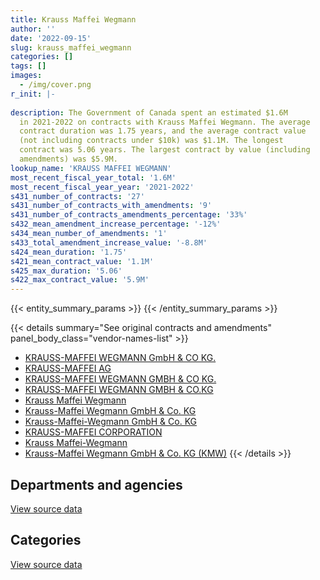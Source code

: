 ```yaml
---
title: Krauss Maffei Wegmann
author: ''
date: '2022-09-15'
slug: krauss_maffei_wegmann
categories: []
tags: []
images:
  - /img/cover.png
r_init: |-
  
description: The Government of Canada spent an estimated $1.6M
  in 2021-2022 on contracts with Krauss Maffei Wegmann. The average
  contract duration was 1.75 years, and the average contract value
  (not including contracts under $10k) was $1.1M. The longest
  contract was 5.06 years. The largest contract by value (including
  amendments) was $5.9M.
lookup_name: 'KRAUSS MAFFEI WEGMANN'
most_recent_fiscal_year_total: '1.6M'
most_recent_fiscal_year_year: '2021-2022'
s431_number_of_contracts: '27'
s431_number_of_contracts_with_amendments: '9'
s431_number_of_contracts_amendments_percentage: '33%'
s432_mean_amendment_increase_percentage: '-12%'
s434_mean_number_of_amendments: '1'
s433_total_amendment_increase_value: '-8.8M'
s424_mean_duration: '1.75'
s421_mean_contract_value: '1.1M'
s425_max_duration: '5.06'
s422_max_contract_value: '5.9M'
---
```


<script src="/rmarkdown-libs/htmlwidgets/htmlwidgets.js"></script>
<link href="/rmarkdown-libs/datatables-css/datatables-crosstalk.css" rel="stylesheet" />
<script src="/rmarkdown-libs/datatables-binding/datatables.js"></script>
<script src="/rmarkdown-libs/jquery/jquery-3.6.0.min.js"></script>
<link href="/rmarkdown-libs/dt-core-bootstrap/css/dataTables.bootstrap.min.css" rel="stylesheet" />
<link href="/rmarkdown-libs/dt-core-bootstrap/css/dataTables.bootstrap.extra.css" rel="stylesheet" />
<script src="/rmarkdown-libs/dt-core-bootstrap/js/jquery.dataTables.min.js"></script>
<script src="/rmarkdown-libs/dt-core-bootstrap/js/dataTables.bootstrap.min.js"></script>
<link href="/rmarkdown-libs/crosstalk/css/crosstalk.min.css" rel="stylesheet" />
<script src="/rmarkdown-libs/crosstalk/js/crosstalk.min.js"></script>
<script src="/rmarkdown-libs/htmlwidgets/htmlwidgets.js"></script>
<link href="/rmarkdown-libs/datatables-css/datatables-crosstalk.css" rel="stylesheet" />
<script src="/rmarkdown-libs/datatables-binding/datatables.js"></script>
<script src="/rmarkdown-libs/jquery/jquery-3.6.0.min.js"></script>
<link href="/rmarkdown-libs/dt-core-bootstrap/css/dataTables.bootstrap.min.css" rel="stylesheet" />
<link href="/rmarkdown-libs/dt-core-bootstrap/css/dataTables.bootstrap.extra.css" rel="stylesheet" />
<script src="/rmarkdown-libs/dt-core-bootstrap/js/jquery.dataTables.min.js"></script>
<script src="/rmarkdown-libs/dt-core-bootstrap/js/dataTables.bootstrap.min.js"></script>
<link href="/rmarkdown-libs/crosstalk/css/crosstalk.min.css" rel="stylesheet" />
<script src="/rmarkdown-libs/crosstalk/js/crosstalk.min.js"></script>

{{< entity_summary_params >}}
{{< /entity_summary_params >}}

{{< details summary="See original contracts and amendments" panel_body_class="vendor-names-list" >}}
- [KRAUSS-MAFFEI WEGMANN GmbH & CO KG.](https://search.open.canada.ca/en/ct/?sort=contract_value_f%20desc&page=1&search_text=%22KRAUSS-MAFFEI%20WEGMANN%20GmbH%20%26%20CO%20KG.%22)
- [KRAUSS-MAFFEI AG](https://search.open.canada.ca/en/ct/?sort=contract_value_f%20desc&page=1&search_text=%22KRAUSS-MAFFEI%20AG%22)
- [KRAUSS-MAFFEI WEGMANN GMBH & CO KG.](https://search.open.canada.ca/en/ct/?sort=contract_value_f%20desc&page=1&search_text=%22KRAUSS-MAFFEI%20WEGMANN%20GMBH%20%26%20CO%20KG.%22)
- [KRAUSS-MAFFEI WEGMANN GMBH & CO.KG](https://search.open.canada.ca/en/ct/?sort=contract_value_f%20desc&page=1&search_text=%22KRAUSS-MAFFEI%20WEGMANN%20GMBH%20%26%20CO.KG%22)
- [Krauss Maffei Wegmann](https://search.open.canada.ca/en/ct/?sort=contract_value_f%20desc&page=1&search_text=%22Krauss%20Maffei%20Wegmann%22)
- [Krauss-Maffei Wegmann GmbH & Co. KG](https://search.open.canada.ca/en/ct/?sort=contract_value_f%20desc&page=1&search_text=%22Krauss-Maffei%20Wegmann%20GmbH%20%26%20Co.%20KG%22)
- [Krauss-Maffei-Wegmann GmbH & Co. KG](https://search.open.canada.ca/en/ct/?sort=contract_value_f%20desc&page=1&search_text=%22Krauss-Maffei-Wegmann%20GmbH%20%26%20Co.%20KG%22)
- [KRAUSS-MAFFEI CORPORATION](https://search.open.canada.ca/en/ct/?sort=contract_value_f%20desc&page=1&search_text=%22KRAUSS-MAFFEI%20CORPORATION%22)
- [Krauss Maffei-Wegmann](https://search.open.canada.ca/en/ct/?sort=contract_value_f%20desc&page=1&search_text=%22Krauss%20Maffei-Wegmann%22)
- [Krauss-Maffei Wegmann GmbH & Co. KG (KMW)](https://search.open.canada.ca/en/ct/?sort=contract_value_f%20desc&page=1&search_text=%22Krauss-Maffei%20Wegmann%20GmbH%20%26%20Co.%20KG%20%28KMW%29%22)
{{< /details >}}

## Departments and agencies

<div id="htmlwidget-1" style="width:100%;height:auto;" class="datatables html-widget"></div>
<script type="application/json" data-for="htmlwidget-1">{"x":{"style":"bootstrap","filter":"none","vertical":false,"data":[["<a href=\"/departments/dnd-mdn/\">National Defence<\/a>"],[4958703.94],[5676460.05],[4121957.24],[1579389.79]],"container":"<table class=\"table table-striped table-hover row-border order-column display\">\n  <thead>\n    <tr>\n      <th>Department<\/th>\n      <th>2018-2019<\/th>\n      <th>2019-2020<\/th>\n      <th>2020-2021<\/th>\n      <th>2021-2022<\/th>\n    <\/tr>\n  <\/thead>\n<\/table>","options":{"order":[[4,"desc"]],"pageLength":10,"autoWidth":true,"columnDefs":[{"targets":1,"render":"function(data, type, row, meta) {\n    return type !== 'display' ? data : DTWidget.formatCurrency(data, \"$\", 2, 3, \",\", \".\", true, null);\n  }"},{"targets":2,"render":"function(data, type, row, meta) {\n    return type !== 'display' ? data : DTWidget.formatCurrency(data, \"$\", 2, 3, \",\", \".\", true, null);\n  }"},{"targets":3,"render":"function(data, type, row, meta) {\n    return type !== 'display' ? data : DTWidget.formatCurrency(data, \"$\", 2, 3, \",\", \".\", true, null);\n  }"},{"targets":4,"render":"function(data, type, row, meta) {\n    return type !== 'display' ? data : DTWidget.formatCurrency(data, \"$\", 2, 3, \",\", \".\", true, null);\n  }"},{"width":"16%","targets":[1,2,3,4]},{"className":"dt-right","targets":[1,2,3,4]}],"orderClasses":false}},"evals":["options.columnDefs.0.render","options.columnDefs.1.render","options.columnDefs.2.render","options.columnDefs.3.render"],"jsHooks":[]}</script>
<p class="text-right">
<a href="https://github.com/GoC-Spending/contracts-data/tree/main/data/out/vendors/krauss_maffei_wegmann/summary_by_fiscal_year_by_department.csv" class="source-data-link btn btn-link">View source data</a>
</p>

## Categories

<div id="htmlwidget-2" style="width:100%;height:auto;" class="datatables html-widget"></div>
<script type="application/json" data-for="htmlwidget-2">{"x":{"style":"bootstrap","filter":"none","vertical":false,"data":[["<a href=\"/categories/defence/\">Defence<\/a>"],[4958703.94],[5676460.05],[4121957.24],[1579389.79]],"container":"<table class=\"table table-striped table-hover row-border order-column display\">\n  <thead>\n    <tr>\n      <th>Category<\/th>\n      <th>2018-2019<\/th>\n      <th>2019-2020<\/th>\n      <th>2020-2021<\/th>\n      <th>2021-2022<\/th>\n    <\/tr>\n  <\/thead>\n<\/table>","options":{"order":[[4,"desc"]],"dom":"t","pageLength":30,"autoWidth":true,"columnDefs":[{"targets":1,"render":"function(data, type, row, meta) {\n    return type !== 'display' ? data : DTWidget.formatCurrency(data, \"$\", 2, 3, \",\", \".\", true, null);\n  }"},{"targets":2,"render":"function(data, type, row, meta) {\n    return type !== 'display' ? data : DTWidget.formatCurrency(data, \"$\", 2, 3, \",\", \".\", true, null);\n  }"},{"targets":3,"render":"function(data, type, row, meta) {\n    return type !== 'display' ? data : DTWidget.formatCurrency(data, \"$\", 2, 3, \",\", \".\", true, null);\n  }"},{"targets":4,"render":"function(data, type, row, meta) {\n    return type !== 'display' ? data : DTWidget.formatCurrency(data, \"$\", 2, 3, \",\", \".\", true, null);\n  }"},{"width":"16%","targets":[1,2,3,4]},{"className":"dt-right","targets":[1,2,3,4]}],"orderClasses":false,"lengthMenu":[10,25,30,50,100]}},"evals":["options.columnDefs.0.render","options.columnDefs.1.render","options.columnDefs.2.render","options.columnDefs.3.render"],"jsHooks":[]}</script>
<p class="text-right">
<a href="https://github.com/GoC-Spending/contracts-data/tree/main/data/out/vendors/krauss_maffei_wegmann/summary_by_fiscal_year_by_category.csv" class="source-data-link btn btn-link">View source data</a>
</p>
